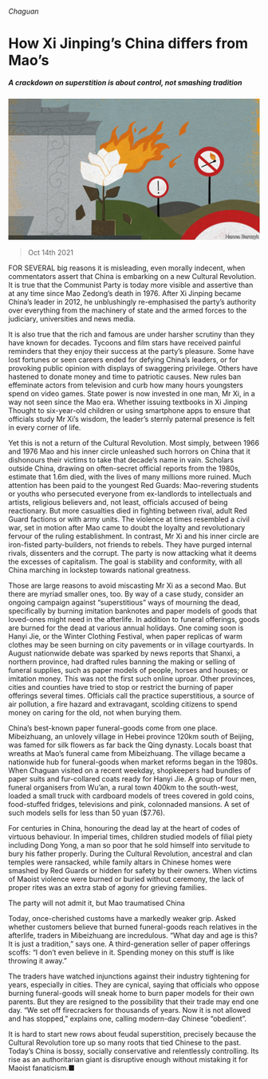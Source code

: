 ###### Chaguan

# How Xi Jinping’s China differs from Mao’s 

##### A crackdown on superstition is about control, not smashing tradition 

![image](images/20211016_CND000_1.jpg) 

> Oct 14th 2021 

FOR SEVERAL big reasons it is misleading, even morally indecent, when commentators assert that China is embarking on a new Cultural Revolution. It is true that the Communist Party is today more visible and assertive than at any time since Mao Zedong’s death in 1976. After Xi Jinping became China’s leader in 2012, he unblushingly re-emphasised the party’s authority over everything from the machinery of state and the armed forces to the judiciary, universities and news media.

It is also true that the rich and famous are under harsher scrutiny than they have known for decades. Tycoons and film stars have received painful reminders that they enjoy their success at the party’s pleasure. Some have lost fortunes or seen careers ended for defying China’s leaders, or for provoking public opinion with displays of swaggering privilege. Others have hastened to donate money and time to patriotic causes. New rules ban effeminate actors from television and curb how many hours youngsters spend on video games. State power is now invested in one man, Mr Xi, in a way not seen since the Mao era. Whether issuing textbooks in Xi Jinping Thought to six-year-old children or using smartphone apps to ensure that officials study Mr Xi’s wisdom, the leader’s sternly paternal presence is felt in every corner of life.


Yet this is not a return of the Cultural Revolution. Most simply, between 1966 and 1976 Mao and his inner circle unleashed such horrors on China that it dishonours their victims to take that decade’s name in vain. Scholars outside China, drawing on often-secret official reports from the 1980s, estimate that 1.6m died, with the lives of many millions more ruined. Much attention has been paid to the youngest Red Guards: Mao-revering students or youths who persecuted everyone from ex-landlords to intellectuals and artists, religious believers and, not least, officials accused of being reactionary. But more casualties died in fighting between rival, adult Red Guard factions or with army units. The violence at times resembled a civil war, set in motion after Mao came to doubt the loyalty and revolutionary fervour of the ruling establishment. In contrast, Mr Xi and his inner circle are iron-fisted party-builders, not friends to rebels. They have purged internal rivals, dissenters and the corrupt. The party is now attacking what it deems the excesses of capitalism. The goal is stability and conformity, with all China marching in lockstep towards national greatness.

Those are large reasons to avoid miscasting Mr Xi as a second Mao. But there are myriad smaller ones, too. By way of a case study, consider an ongoing campaign against “superstitious” ways of mourning the dead, specifically by burning imitation banknotes and paper models of goods that loved-ones might need in the afterlife. In addition to funeral offerings, goods are burned for the dead at various annual holidays. One coming soon is Hanyi Jie, or the Winter Clothing Festival, when paper replicas of warm clothes may be seen burning on city pavements or in village courtyards. In August nationwide debate was sparked by news reports that Shanxi, a northern province, had drafted rules banning the making or selling of funeral supplies, such as paper models of people, horses and houses; or imitation money. This was not the first such online uproar. Other provinces, cities and counties have tried to stop or restrict the burning of paper offerings several times. Officials call the practice superstitious, a source of air pollution, a fire hazard and extravagant, scolding citizens to spend money on caring for the old, not when burying them.

China’s best-known paper funeral-goods come from one place. Mibeizhuang, an unlovely village in Hebei province 120km south of Beijing, was famed for silk flowers as far back the Qing dynasty. Locals boast that wreaths at Mao’s funeral came from Mibeizhuang. The village became a nationwide hub for funeral-goods when market reforms began in the 1980s. When Chaguan visited on a recent weekday, shopkeepers had bundles of paper suits and fur-collared coats ready for Hanyi Jie. A group of four men, funeral organisers from Wu’an, a rural town 400km to the south-west, loaded a small truck with cardboard models of trees covered in gold coins, food-stuffed fridges, televisions and pink, colonnaded mansions. A set of such models sells for less than 50 yuan ($7.76).

For centuries in China, honouring the dead lay at the heart of codes of virtuous behaviour. In imperial times, children studied models of filial piety including Dong Yong, a man so poor that he sold himself into servitude to bury his father properly. During the Cultural Revolution, ancestral and clan temples were ransacked, while family altars in Chinese homes were smashed by Red Guards or hidden for safety by their owners. When victims of Maoist violence were burned or buried without ceremony, the lack of proper rites was an extra stab of agony for grieving families.

The party will not admit it, but Mao traumatised China

Today, once-cherished customs have a markedly weaker grip. Asked whether customers believe that burned funeral-goods reach relatives in the afterlife, traders in Mibeizhuang are incredulous. “What day and age is this? It is just a tradition,” says one. A third-generation seller of paper offerings scoffs: “I don’t even believe in it. Spending money on this stuff is like throwing it away.”

The traders have watched injunctions against their industry tightening for years, especially in cities. They are cynical, saying that officials who oppose burning funeral-goods will sneak home to burn paper models for their own parents. But they are resigned to the possibility that their trade may end one day. “We set off firecrackers for thousands of years. Now it is not allowed and has stopped,” explains one, calling modern-day Chinese “obedient”.

It is hard to start new rows about feudal superstition, precisely because the Cultural Revolution tore up so many roots that tied Chinese to the past. Today’s China is bossy, socially conservative and relentlessly controlling. Its rise as an authoritarian giant is disruptive enough without mistaking it for Maoist fanaticism.■

